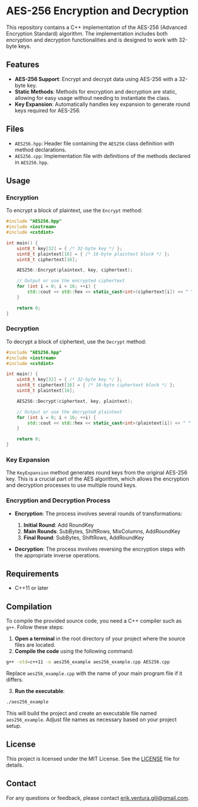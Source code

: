 # AES-256 Encryption and Decryption

This repository contains a C++ implementation of the AES-256 (Advanced Encryption Standard) algorithm. The implementation includes both encryption and decryption functionalities and is designed to work with 32-byte keys.

## Features

- **AES-256 Support**: Encrypt and decrypt data using AES-256 with a 32-byte key.
- **Static Methods**: Methods for encryption and decryption are static, allowing for easy usage without needing to instantiate the class.
- **Key Expansion**: Automatically handles key expansion to generate round keys required for AES-256.

## Files

- `AES256.hpp`: Header file containing the `AES256` class definition with method declarations.
- `AES256.cpp`: Implementation file with definitions of the methods declared in `AES256.hpp`.

## Usage

### Encryption

To encrypt a block of plaintext, use the `Encrypt` method:

```cpp
#include "AES256.hpp"
#include <iostream>
#include <cstdint>

int main() {
    uint8_t key[32] = { /* 32-byte key */ };
    uint8_t plaintext[16] = { /* 16-byte plaintext block */ };
    uint8_t ciphertext[16];

    AES256::Encrypt(plaintext, key, ciphertext);

    // Output or use the encrypted ciphertext
    for (int i = 0; i < 16; ++i) {
        std::cout << std::hex << static_cast<int>(ciphertext[i]) << " ";
    }

    return 0;
}
```

### Decryption

To decrypt a block of ciphertext, use the `Decrypt` method:

```cpp
#include "AES256.hpp"
#include <iostream>
#include <cstdint>

int main() {
    uint8_t key[32] = { /* 32-byte key */ };
    uint8_t ciphertext[16] = { /* 16-byte ciphertext block */ };
    uint8_t plaintext[16];

    AES256::Decrypt(ciphertext, key, plaintext);

    // Output or use the decrypted plaintext
    for (int i = 0; i < 16; ++i) {
        std::cout << std::hex << static_cast<int>(plaintext[i]) << " ";
    }

    return 0;
}
```

### Key Expansion

The `KeyExpansion` method generates round keys from the original AES-256 key. This is a crucial part of the AES algorithm, which allows the encryption and decryption processes to use multiple round keys.

### Encryption and Decryption Process

- **Encryption**: The process involves several rounds of transformations:

    1. **Initial Round**: Add RoundKey
    2. **Main Rounds**: SubBytes, ShiftRows, MixColumns, AddRoundKey
    3. **Final Round**: SubBytes, ShiftRows, AddRoundKey
- **Decryption**: The process involves reversing the encryption steps with the appropriate inverse operations.

## Requirements

- C++11 or later

## Compilation

To compile the provided source code, you need a C++ compiler such as `g++`. Follow these steps:

1. **Open a terminal** in the root directory of your project where the source files are located.
2. **Compile the code** using the following command:

```sh
g++ -std=c++11 -o aes256_example aes256_example.cpp AES256.cpp
```

Replace `aes256_example.cpp` with the name of your main program file if it differs.

3. **Run the executable**:

```sh
./aes256_example
```

This will build the project and create an executable file named `aes256_example`. Adjust file names as necessary based on your project setup.

## License

This project is licensed under the MIT License. See the [LICENSE](LICENSE) file for details.

## Contact

For any questions or feedback, please contact [erik.ventura.gili@gmail.com](mailto:erik.ventura.gili@gmail.com).